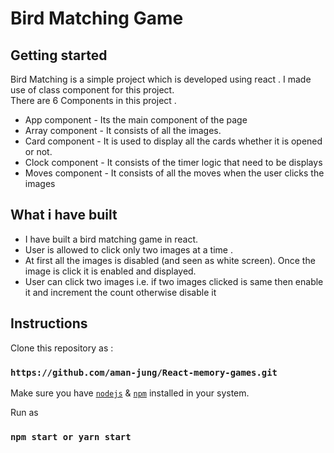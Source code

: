 # Bird Matching Game

## Getting started

Bird Matching is a simple project which is developed using react . I made use of class component for this project.
<br/>
There are 6 Components in this project .

- App component - Its the main component of the page
- Array component - It consists of all the images.
- Card component - It is used to display all the cards whether it is opened or not.
- Clock component - It consists of the timer logic that need to be displays
- Moves component - It consists of all the moves when the user clicks the images

## What i have built
- I have built a bird matching game in react. 
- User is allowed to click only two images at a time . 
- At first all the images is disabled (and seen as white screen). Once the image is click it is enabled and displayed. 
- User can click two images i.e. if two images clicked is same then enable it and increment the count otherwise disable it

## Instructions 

Clone this repository as :
### `https://github.com/aman-jung/React-memory-games.git`

Make sure you have [`nodejs`](https://nodejs.org/en/) & [`npm`](https://www.npmjs.com/) installed in your system.

Run as
### `npm start or yarn start`
